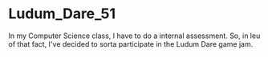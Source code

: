 # Ludum_Dare_51
In my Computer Science class, I have to do a internal assessment. So, in leu of that fact, I've decided to sorta participate in the Ludum Dare game jam. 
